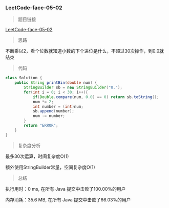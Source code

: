 ### LeetCode-face-05-02

> 题目链接

[LeetCode-face-05-02](https://leetcode-cn.com/problems/bianry-number-to-string-lcci/)

> 思路

不断乘以2，看个位数就知道小数的下个进位是什么，不超过30次操作，到0.0就结束

> 代码

```java
class Solution {
    public String printBin(double num) {
        StringBuilder sb = new StringBuilder("0.");
        for(int i = 0; i < 30; i++){
            if(Double.compare(num, 0.0) == 0) return sb.toString();
            num *= 2;
            int number = (int)num;
            sb.append(number);
            num -= number;
        }
        return "ERROR";
    }
}
```

> 复杂度分析

最多30次运算，时间复杂度O(1) 

额外使用StringBuilder常量，空间复杂度O(1)

> 总结

执行用时：0 ms, 在所有 Java 提交中击败了100.00%的用户

内存消耗：35.6 MB, 在所有 Java 提交中击败了66.03%的用户
